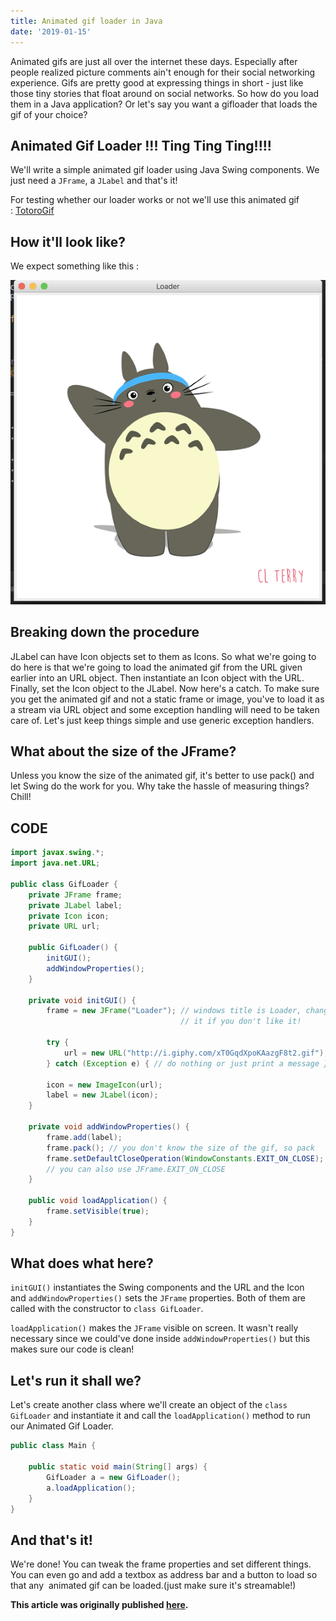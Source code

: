 ```yaml
---
title: Animated gif loader in Java
date: '2019-01-15'
---
```


Animated gifs are just all over the internet these days. Especially after people realized picture comments ain't enough for their social networking experience. Gifs are pretty good at expressing things in short - just like those tiny stories that float around on social networks. So how do you load them in a Java application? Or let's say you want a gifloader that loads the gif of your choice?

## Animated Gif Loader !!! Ting Ting Ting!!!!

We'll write a simple animated gif loader using Java Swing components. We just need a `JFrame`, a `JLabel` and that's it!

For testing whether our loader works or not we'll use this animated gif : <a href="http://i.giphy.com/xT0GqdXpoKAazgF8t2.gif" target="_blank">TotoroGif</a>

## How it'll look like?

We expect something like this :

![img](./6Tk8YBC.png)

## Breaking down the procedure

JLabel can have Icon objects set to them as Icons. So what we're going to do here is that we're going to load the animated gif from the URL given earlier into an URL object. Then instantiate an Icon object with the URL. Finally, set the Icon object to the JLabel.
Now here's a catch. To make sure you get the animated gif and not a static frame or image, you've to load it as a stream via URL object and some exception handling will need to be taken care of. Let's just keep things simple and use generic exception handlers.

## What about the size of the JFrame?

Unless you know the size of the animated gif, it's better to use pack() and let Swing do the work for you. Why take the hassle of measuring things? Chill!

## CODE

```java
import javax.swing.*;
import java.net.URL;

public class GifLoader {
    private JFrame frame;
    private JLabel label;
    private Icon icon;
    private URL url;

    public GifLoader() {
        initGUI();
        addWindowProperties();
    }

    private void initGUI() {
        frame = new JFrame("Loader"); // windows title is Loader, change
                                      // it if you don't like it!

        try {
            url = new URL("http://i.giphy.com/xT0GqdXpoKAazgF8t2.gif");
        } catch (Exception e) { // do nothing or just print a message }

        icon = new ImageIcon(url);
        label = new JLabel(icon);
    }

    private void addWindowProperties() {
        frame.add(label);
        frame.pack(); // you don't know the size of the gif, so pack
        frame.setDefaultCloseOperation(WindowConstants.EXIT_ON_CLOSE);
        // you can also use JFrame.EXIT_ON_CLOSE
    }

    public void loadApplication() {
        frame.setVisible(true);
    }
}
```

## What does what here?

`initGUI()` instantiates the Swing components and the URL and the Icon and `addWindowProperties()` sets the `JFrame` properties. Both of them are called with the constructor to `class GifLoader`.

`loadApplication()` makes the `JFrame` visible on screen. It wasn't really necessary since we could've done inside `addWindowProperties()` but this makes sure our code is clean!

## Let's run it shall we?

Let's create another class where we'll create an object of the `class GifLoader` and instantiate it and call the `loadApplication()` method to run our Animated Gif Loader.

```java
public class Main {

    public static void main(String[] args) {
        GifLoader a = new GifLoader();
        a.loadApplication();
    }
}
```

## And that's it!

We're done! You can tweak the frame properties and set different things. You can even go and add a textbox as address bar and a button to load so that any  animated gif can be loaded.(just make sure it's streamable!)

**This article was originally published [here](https://rockash93.wordpress.com/2016/07/09/an-animated-gif-loader-in-java/).**
